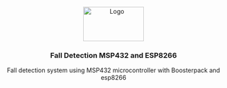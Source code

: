 
<!-- PROJECT LOGO -->
<br />
<div align="center">
  <a href="https://github.com/damianobertolini/msp432_IR_Controller">
    <img src="Readme_Images/logo.png" alt="Logo" width="140" height="80">
  </a>

<h3 align="center">Fall Detection MSP432 and ESP8266</h3>

  <p align="center">
    Fall detection system using MSP432 microcontroller with Boosterpack and esp8266
    <br />
    <br /><br />
  </p>
</div>



